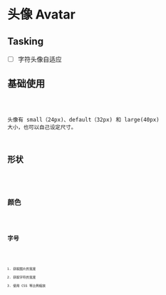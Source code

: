 # 头像 Avatar

## Tasking

- [ ] 字符头像自适应

## 基础使用

<code src="./demos/basic.vue" />

头像有 small（24px)、default（32px) 和 large(40px) 大小，也可以自己设定尺寸。

## 形状

<code src="./demos/shape.vue" />

## 颜色

<code src="./demos/color.vue" />

## 字号

<code src="./demos/fontsize.vue" />

1. 获取图片的宽度
2. 获取字符的宽度
3. 使用 CSS 等比例缩放
